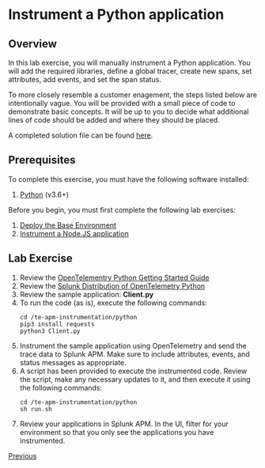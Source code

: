 # Instrument a Python application

## Overview

In this lab exercise, you will manually instrument a Python application. You will add the required libraries, define a global tracer, create new spans, set attributes, add events, and set the span status.

To more closely resemble a customer enagement, the steps listed below are intentionally vague. You will be provided with a small piece of code to demonstrate basic concepts. It will be up to you to decide what additional lines of code should be added and where they should be placed.

A completed solution file can be found [here](../solutions/Client.py).

## Prerequisites

To complete this exercise, you must have the following software installed:

1. [Python](https://www.python.org/downloads/) (v3.6+)

Before you begin, you must first complete the following lab exercises:

1. [Deploy the Base Environment](../base/)
1. [Instrument a Node.JS application](../nodejs/)

## Lab Exercise

1. Review the [OpenTelementry Python Getting Started Guide](https://opentelemetry.io/docs/python/getting-started/)
1. Review the [Splunk Distribution of OpenTelemetry Python](https://github.com/signalfx/splunk-otel-python)
1. Review the sample application: **Client.py**
1. To run the code (as is), execute the following commands:
    ```
    cd /te-apm-instrumentation/python
    pip3 install requests
    python3 Client.py
    ```
1. Instrument the sample application using OpenTelemetry and send the trace data to Splunk APM. Make sure to include attributes, events, and status messages as appropriate.
1. A script has been provided to execute the instrumented code. Review the script, make any necessary updates to it, and then execute it using the following commands:
    ```
    cd /te-apm-instrumentation/python
    sh run.sh
    ```
1. Review your applications in Splunk APM. In the UI, filter for your environment so that you only see the applications you have instrumented.

[Previous](../java/)